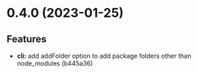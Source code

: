 # 0.4.0 (2023-01-25)

## Features

-   **cli:** add addFolder option to add package folders other than node_modules (b445a36)
